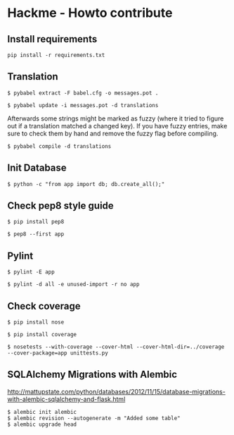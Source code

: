# Hackme - Howto contribute

## Install requirements

`pip install -r requirements.txt`


## Translation

`$ pybabel extract -F babel.cfg -o messages.pot .`

`$ pybabel update -i messages.pot -d translations`

Afterwards some strings might be marked as fuzzy (where it tried to figure out if a translation matched a changed key). If you have fuzzy entries, make sure to check them by hand and remove the fuzzy flag before compiling.

`$ pybabel compile -d translations`


## Init Database

`$ python -c "from app import db; db.create_all();"`

## Check pep8 style guide

`$ pip install pep8`

`$ pep8 --first app`


## Pylint

`$ pylint -E app`

`$ pylint -d all -e unused-import -r no app`


## Check coverage

`$ pip install nose`

`$ pip install coverage`

`$ nosetests --with-coverage --cover-html --cover-html-dir=../coverage --cover-package=app unittests.py`


## SQLAlchemy Migrations with Alembic

http://mattupstate.com/python/databases/2012/11/15/database-migrations-with-alembic-sqlalchemy-and-flask.html


```
$ alembic init alembic
$ alembic revision --autogenerate -m "Added some table"
$ alembic upgrade head
```
